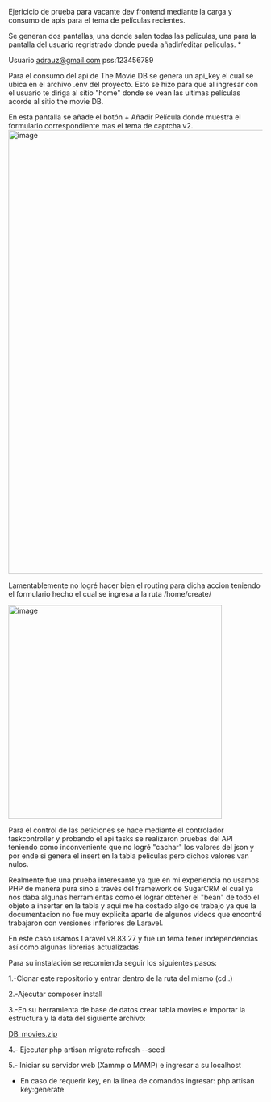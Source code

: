 Ejericicio de prueba para vacante dev frontend mediante la carga y consumo de apis para el tema de películas recientes.

Se generan dos pantallas, una donde salen todas las peliculas, una para la pantalla del usuario regristrado donde pueda añadir/editar peliculas. *

Usuario adrauz@gmail.com pss:123456789 

Para el consumo del api de The Movie DB se genera un api_key el cual se ubica en el archivo .env del proyecto. Esto se hizo para que al ingresar con el usuario te diriga al sitio "home" donde se vean las ultimas películas acorde al sitio the movie DB.

En esta pantalla se añade el botón + Añadir Película donde muestra el formulario correspondiente mas el tema de captcha v2.
<img width="880" alt="image" src="https://user-images.githubusercontent.com/121464138/225973315-31864ab3-cb95-434d-bdc1-e45bb537e1ba.png">

Lamentablemente no logré hacer bien el routing para dicha accion teniendo el formulario hecho el cual se ingresa a la ruta /home/create/

<img width="423" alt="image" src="https://user-images.githubusercontent.com/121464138/225973445-676c7344-b1e4-4e45-a3bc-f53b0a486a04.png">

Para el control de las peticiones se hace mediante el controlador taskcontroller y probando el api tasks se realizaron pruebas del API teniendo como inconveniente que no logré "cachar" los valores del json y por ende si genera el insert en la tabla peliculas pero dichos valores van nulos.

Realmente fue una prueba interesante ya que en mi experiencia no usamos PHP de manera pura sino a través del framework de SugarCRM el cual ya nos daba algunas herramientas como el lograr obtener el "bean" de todo el objeto a insertar en la tabla y aqui me ha costado algo de trabajo ya que la documentacion no fue muy explicita aparte de algunos videos que encontré trabajaron con versiones inferiores de Laravel.


En este caso usamos Laravel v8.83.27 y fue un tema tener independencias así como algunas librerias actualizadas.

Para su instalación se recomienda seguir los siguientes pasos:

1.-Clonar este repositorio y entrar dentro de la ruta del mismo (cd..)

2.-Ajecutar composer install

3.-En su herramienta de base de datos crear tabla movies e importar la estructura y la data del siguiente archivo:

[DB_movies.zip](https://github.com/Urameshi07/Movies_ejercicio/files/11004083/DB_movies.zip)

4.- Ejecutar php artisan migrate:refresh --seed

5.- Iniciar su servidor web (Xammp o MAMP) e ingresar a su localhost

* En caso de requerir key, en la línea de comandos ingresar: php artisan key:generate



